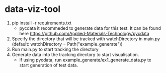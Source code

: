# data-viz-tool

1. pip install -r requirements.txt
     - pycdata it recommeded to generate data for this test. It can be found here https://github.com/Applied-Materials-Technology/pycdata
2. Specify the directory that will be tracked with watchDirectory in main.py (default: watchDirectory = Path("example_generate")) 
3. Run main.py to start tracking the directory
4. Generate data into the tracking directory to start visualisation.
     - If using pycdata, run example_generate/ex1_generate_data.py to start generation of test data. 
